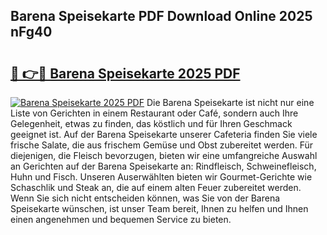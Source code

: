 ## Barena Speisekarte PDF Download Online 2025 nFg40

# <h2><a href="http://gc76kc.nevu.top/?p=Barena+Speisekarte">🔗 👉🔴 Barena Speisekarte 2025 PDF</a></h2>

[![Barena Speisekarte 2025 PDF](https://i.imgur.com/dBaPXMq.png)](http://gc76kc.nevu.top/?p=Barena+Speisekarte)
Die Barena Speisekarte ist nicht nur eine Liste von Gerichten in einem Restaurant oder Café, sondern auch Ihre Gelegenheit, etwas zu finden, das köstlich und für Ihren Geschmack geeignet ist. Auf der Barena Speisekarte unserer Cafeteria finden Sie viele frische Salate, die aus frischem Gemüse und Obst zubereitet werden. Für diejenigen, die Fleisch bevorzugen, bieten wir eine umfangreiche Auswahl an Gerichten auf der Barena Speisekarte an: Rindfleisch, Schweinefleisch, Huhn und Fisch. Unseren Auserwählten bieten wir Gourmet-Gerichte wie Schaschlik und Steak an, die auf einem alten Feuer zubereitet werden. Wenn Sie sich nicht entscheiden können, was Sie von der Barena Speisekarte wünschen, ist unser Team bereit, Ihnen zu helfen und Ihnen einen angenehmen und bequemen Service zu bieten.
